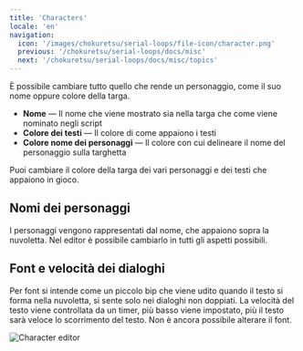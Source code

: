 ```yaml
---
title: 'Characters'
locale: 'en'
navigation:
  icon: '/images/chokuretsu/serial-loops/file-icon/character.png'
  previous: '/chokuretsu/serial-loops/docs/misc'
  next: '/chokuretsu/serial-loops/docs/misc/topics'
---
```


È possibile cambiare tutto quello che rende un personaggio, come il suo nome oppure colore della targa.

* **Nome** &mdash; Il nome che viene mostrato sia nella targa che come viene nominato negli script
* **Colore dei testi** &mdash; Il colore di come appaiono i testi
* **Colore nome dei personaggi** &mdash; Il colore con cui delineare il nome del personaggio sulla targhetta

Puoi cambiare il colore della targa dei vari personaggi e dei testi che appaiono in gioco.

## Nomi dei personaggi
I personaggi vengono rappresentati dal nome, che appaiono sopra la nuvoletta. Nel editor è possibile cambiarlo in tutti gli aspetti possibili.

## Font e velocità dei dialoghi
Per font si intende come un piccolo bip che viene udito quando il testo si forma nella nuvoletta, si sente solo nei dialoghi non doppiati. La velocità del testo
viene controllata da un timer, più basso viene impostato, più il testo sarà veloce lo scorrimento del testo. Non è ancora possibile alterare il font.

![Character editor](/images/chokuretsu/serial-loops/character-editing.png)